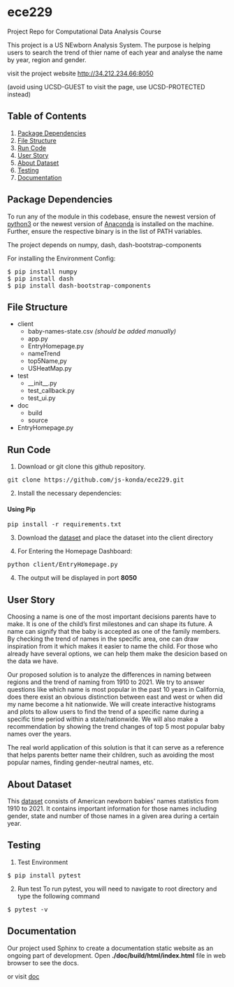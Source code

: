 # ece229
Project Repo for Computational Data Analysis Course

This project is a US NEwborn Analysis System. The purpose is helping users to search the trend of thier name of each year and analyse the name by year, region and gender.

visit the project website http://34.212.234.66:8050 

(avoid using UCSD-GUEST to visit the page, use UCSD-PROTECTED instead)

## Table of Contents  
1. [Package Dependencies](#PackageDependencies)
2. [File Structure](#FileStructure)
3. [Run Code](#run)
4. [User Story](#story)
5. [About Dataset](#data)
6. [Testing](#TestEnv)
7. [Documentation](#doc)

<a name="PackageDependencies"></a>

## Package Dependencies

To run any of the module in this codebase, ensure the newest version of [python3](https://www.python.org/downloads/) or the newest version of [Anaconda](https://docs.anaconda.com/anaconda/install/) is installed on the machine. Further, ensure the respective binary is in the list of PATH variables. 

The project depends on numpy, dash, dash-bootstrap-components

For installing the Environment Config:
<pre>
$ pip install numpy
$ pip install dash
$ pip install dash-bootstrap-components
</pre>

<a name="FileStructure"></a>

## File Structure
   - client
      - baby-names-state.csv _(should be added manually)_ 
      - app.py
      - EntryHomepage.py
      - nameTrend
      - top5Name,py
      - USHeatMap.py
   - test
      - \_\_init\_\_.py
      - test_callback.py
      - test_ui.py
   - doc
      - build
      - source
   - EntryHomepage.py

<a name="run"></a>

## Run Code

1. Download or git clone this github repository. 
<pre>
git clone https://github.com/js-konda/ece229.git
</pre>

2. Install the necessary dependencies:
#### Using Pip
<pre>
pip install -r requirements.txt
</pre>

3. Download the [dataset](https://github.com/YihengYe/ECE229datatrue/blob/main/baby-names-state.csv) and place the dataset into the client directory

3. For Entering the Homepage Dashboard:
<pre>
python client/EntryHomepage.py
</pre>

4. The output will be displayed in port **8050**

<a name="story"></a>

## User Story
Choosing a name is one of the most important decisions parents have to make. It is one
of the child’s first milestones and can shape its future. A name can signify that the baby
is accepted as one of the family members.
By checking the trend of names in the specific area, one can draw inspiration from it
which makes it easier to name the child. For those who already have several options,
we can help them make the desicion based on the data we have.

Our proposed solution is to analyze the differences in naming between regions and the
trend of naming from 1910 to 2021. We try to answer questions like which name is most
popular in the past 10 years in California, does there exist an obvious distinction
between east and west or when did my name become a hit nationwide. We will create
interactive histograms and plots to allow users to find the trend of a specific name
during a specific time period within a state/nationwide. We will also make a
recommendation by showing the trend changes of top 5 most popular baby names over
the years.

The real world application of this solution is that it can serve as a reference that helps
parents better name their children, such as avoiding the most popular names, finding
gender-neutral names, etc.

<a name="data"></a>

## About Dataset

This [dataset](https://github.com/YihengYe/ECE229datatrue/blob/main/baby-names-state.csv) consists of American newborn babies' names statistics from 1910 to 2021.
It contains important information for those names including gender, state and number of
those names in a given area during a certain year.

<a name="TestEnv"></a>

## Testing
1. Test Environment
<pre>
$ pip install pytest
</pre>

2. Run test
To run pytest, you will need to navigate to root directory and type the following command
<pre>
$ pytest -v
</pre>

<a name="doc"></a>

## Documentation
Our project used Sphinx to create a documentation static website as an ongoing part of development. Open **./doc/build/html/index.html** file in web browser to see the docs.

or visit [doc](./doc/build/html/index.html)



